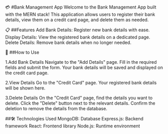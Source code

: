 💳 #Bank Management App
Welcome to the Bank Management App built with the MERN stack! This application allows users to register their bank details, view them on a credit card page, and delete them as needed.

📋 ##Features
Add Bank Details: Register new bank details with ease.
Display Details: View the registered bank details on a dedicated page.
Delete Details: Remove bank details when no longer needed.

🏦 ##How to Use

1.Add Bank Details
Navigate to the "Add Details" page.
Fill in the required fields and submit the form.
Your bank details will be saved and displayed on the credit card page.

2.View Details
Go to the "Credit Card" page.
Your registered bank details will be shown here.

3.Delete Details
On the "Credit Card" page, find the details you want to delete.
Click the "Delete" button next to the relevant details.
Confirm the deletion to remove the details from the database.

##🛠️ Technologies Used
MongoDB: Database
Express.js: Backend framework
React: Frontend library
Node.js: Runtime environment
